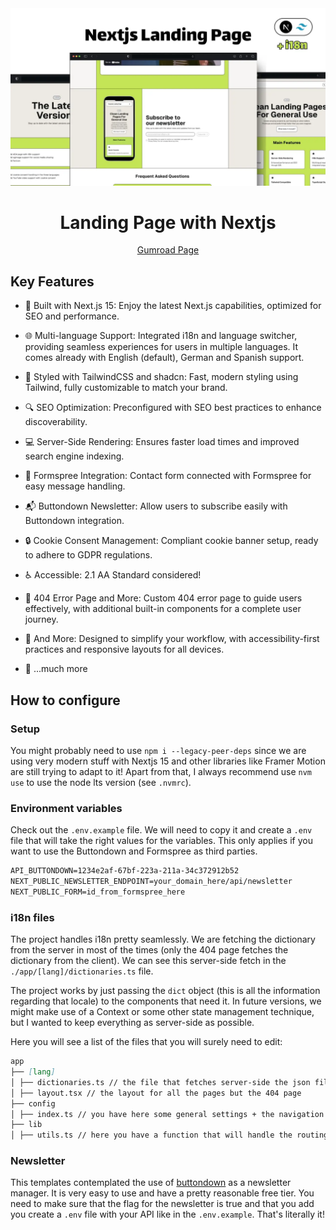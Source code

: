 <div align="center">

<a href="https://manusansan.gumroad.com/l/template-landing-nextjs">
  <img src="./nextjs-template-15.webp" alt="Thumbnail" width="800" />
</a>

# Landing Page with Nextjs

[Gumroad Page](https://manusansan.gumroad.com/l/template-landing-nextjs)

</div>

## Key Features

- 🚀 Built with Next.js 15: Enjoy the latest Next.js capabilities, optimized for SEO and performance.

- 🌐 Multi-language Support: Integrated i18n and language switcher, providing seamless experiences for users in multiple languages. It comes already with English (default), German and Spanish support.

- 🎨 Styled with TailwindCSS and shadcn: Fast, modern styling using Tailwind, fully customizable to match your brand.

- 🔍 SEO Optimization: Preconfigured with SEO best practices to enhance discoverability.

- 💻 Server-Side Rendering: Ensures faster load times and improved search engine indexing.

- 💌 Formspree Integration: Contact form connected with Formspree for easy message handling.

- 📬 Buttondown Newsletter: Allow users to subscribe easily with Buttondown integration.

- 🔒 Cookie Consent Management: Compliant cookie banner setup, ready to adhere to GDPR regulations.

- ♿️ Accessible: 2.1 AA Standard considered!

- 🔄 404 Error Page and More: Custom 404 error page to guide users effectively, with additional built-in components for a complete user journey.

- 🔧 And More: Designed to simplify your workflow, with accessibility-first practices and responsive layouts for all devices.

- 🎁 ...much more

## How to configure

### Setup

You might probably need to use `npm i --legacy-peer-deps` since we are using very modern stuff with Nextjs 15 and other libraries like Framer Motion are still trying to adapt to it! Apart from that, I always recommend use `nvm use` to use the node lts version (see `.nvmrc`).

### Environment variables

Check out the `.env.example` file. We will need to copy it and create a `.env` file that will take the right values for the variables. This only applies if you want to use the Buttondown and Formspree as third parties.

```md
API_BUTTONDOWN=1234e2af-67bf-223a-211a-34c372912b52
NEXT_PUBLIC_NEWSLETTER_ENDPOINT=your_domain_here/api/newsletter
NEXT_PUBLIC_FORM=id_from_formspree_here
```

### i18n files

The project handles i18n pretty seamlessly. We are fetching the dictionary from the server in most of the times (only the 404 page fetches the dictionary from the client). We can see this server-side fetch in the `./app/[lang]/dictionaries.ts` file.

The project works by just passing the `dict` object (this is all the information regarding that locale) to the components that need it. In future versions, we might make use of a Context or some other state management technique, but I wanted to keep everything as server-side as possible.

Here you will see a list of the files that you will surely need to edit:

```md
app
├── [lang]
│ ├── dictionaries.ts // the file that fetches server-side the json files
│ ├── layout.tsx // the layout for all the pages but the 404 page
├── config
│ ├── index.ts // you have here some general settings + the navigation links
├── lib
│ ├── utils.ts // here you have a function that will handle the routing after locale properly
```

### Newsletter

This templates contemplated the use of [buttondown](https://buttondown.com/) as a newsletter manager. It is very easy to use and have a pretty reasonable free tier. You need to make sure that the flag for the newsletter is true and that you add you create a `.env` file with your API like in the `.env.example`. That's literally it!
